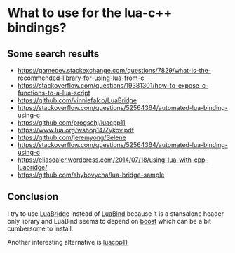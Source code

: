 # What to use for the lua-c++ bindings?
## Some search results
- https://gamedev.stackexchange.com/questions/7829/what-is-the-recommended-library-for-using-lua-from-c
- https://stackoverflow.com/questions/19381301/how-to-expose-c-functions-to-a-lua-script
- https://github.com/vinniefalco/LuaBridge
- https://stackoverflow.com/questions/52564364/automated-lua-binding-using-c
- https://github.com/progschj/luacpp11
- https://www.lua.org/wshop14/Zykov.pdf
- https://github.com/jeremyong/Selene
- https://stackoverflow.com/questions/52564364/automated-lua-binding-using-c
- https://eliasdaler.wordpress.com/2014/07/18/using-lua-with-cpp-luabridge/
- https://github.com/shybovycha/lua-bridge-sample

## Conclusion
I try to use [LuaBridge](https://github.com/vinniefalco/LuaBridge) instead of  [LuaBind](https://github.com/luabind/luabind/tree/master/luabind) because it is a stansalone header only library
and LuaBind seems to depend on [boost](https://www.boost.org/) which can be a bit cumbersome to install.

Another interesting alternative is [luacpp11](https://github.com/progschj/luacpp11)
